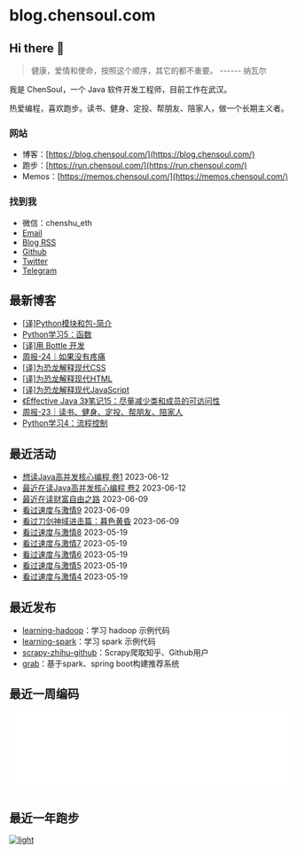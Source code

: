 # blog.chensoul.com

<!-- readme starts -->

## Hi there 👋

> 健康，爱情和使命，按照这个顺序，其它的都不重要。 ------ 纳瓦尔

我是 ChenSoul，一个 Java 软件开发工程师，目前工作在武汉。

热爱编程，喜欢跑步。读书、健身、定投、帮朋友、陪家人，做一个长期主义者。

### 网站
- 博客：[https://blog.chensoul.com/](https://blog.chensoul.com/)
- 跑步：[https://run.chensoul.com/](https://run.chensoul.com/)
- Memos：[https://memos.chensoul.com/](https://memos.chensoul.com/)



### 找到我

- 微信：chenshu_eth
- [Email](mailto:chensoul.eth@gmail.com)
- [Blog RSS](https://blog.chensoul.com/index.xml)
- [Github](https://github.com/chensoul)
- [Twitter](https://twitter.com/chensoul_eth)
- [Telegram](https://t.me/chensoul_share)



## 最新博客

<!-- blog starts -->
- [[译]Python模块和包-简介](https://blog.chensoul.com/posts/2023/06/25/python-modules-packages/)
- [Python学习5：函数](https://blog.chensoul.com/posts/2023/06/25/python-function/)
- [[译]用 Bottle 开发](https://blog.chensoul.com/posts/2023/06/25/developing-with-bottle/)
- [周报-24｜如果没有疼痛](https://blog.chensoul.com/posts/2023/06/21/weekly_review_24/)
- [[译]为恐龙解释现代CSS](https://blog.chensoul.com/posts/2023/06/21/modern-css-explained-for-dinosaurs/)
- [[译]为恐龙解释现代HTML](https://blog.chensoul.com/posts/2023/06/20/modern-html-explained-for-dinosaurs/)
- [[译]为恐龙解释现代JavaScript](https://blog.chensoul.com/posts/2023/06/19/modern-javascript-explained-for-dinosaurs/)
- [《Effective Java 3》笔记15：尽量减少类和成员的可访问性](https://blog.chensoul.com/posts/2023/06/15/minimize-the-accessibility-of-classes-and-members/)
- [周报-23｜读书、健身、定投、帮朋友、陪家人](https://blog.chensoul.com/posts/2023/06/14/weekly_review_23/)
- [Python学习4：流程控制](https://blog.chensoul.com/posts/2023/06/14/python-flow-control/)
<!-- blog ends -->

## 最近活动

<!-- douban starts -->
- [想读Java高并发核心编程 卷1](https://book.douban.com/subject/35446284/) 2023-06-12
- [最近在读Java高并发核心编程 卷2](https://book.douban.com/subject/35446285/) 2023-06-12
- [最近在读财富自由之路](https://book.douban.com/subject/27094706/) 2023-06-09
- [看过速度与激情9](http://movie.douban.com/subject/25728006/) 2023-06-09
- [看过刀剑神域进击篇：暮色黄昏](http://movie.douban.com/subject/35652451/) 2023-06-09
- [看过速度与激情8](http://movie.douban.com/subject/26260853/) 2023-05-19
- [看过速度与激情7](http://movie.douban.com/subject/23761370/) 2023-05-19
- [看过速度与激情6](http://movie.douban.com/subject/6537500/) 2023-05-19
- [看过速度与激情5](http://movie.douban.com/subject/4286017/) 2023-05-19
- [看过速度与激情4](http://movie.douban.com/subject/2132930/) 2023-05-19
<!-- douban ends -->


## 最近发布

<!-- recent_releases starts -->
- [learning-hadoop](https://github.com/chensoul/learning-hadoop/releases/tag/v0.0.1)：学习 hadoop 示例代码
- [learning-spark](https://github.com/chensoul/learning-spark/releases/tag/v0.0.1)：学习 spark 示例代码
- [scrapy-zhihu-github](https://github.com/chensoul/scrapy-zhihu-github/releases/tag/v0.0.1)：Scrapy爬取知乎、Github用户
- [grab](https://github.com/chensoul/grab/releases/tag/v0.0.1)：基于spark、spring boot构建推荐系统
<!-- recent_releases ends -->


## 最近一周编码

![light](https://raw.githubusercontent.com/chensoul/chensoul/main/images/wakatime_weekly_language_stats.svg#gh-light-mode-only)

## 最近一年跑步

[![light](https://raw.githubusercontent.com/chensoul/running_page/master/assets/github_2023.svg#gh-light-mode-only)](https://run.chensoul.com)

<!-- readme ends -->